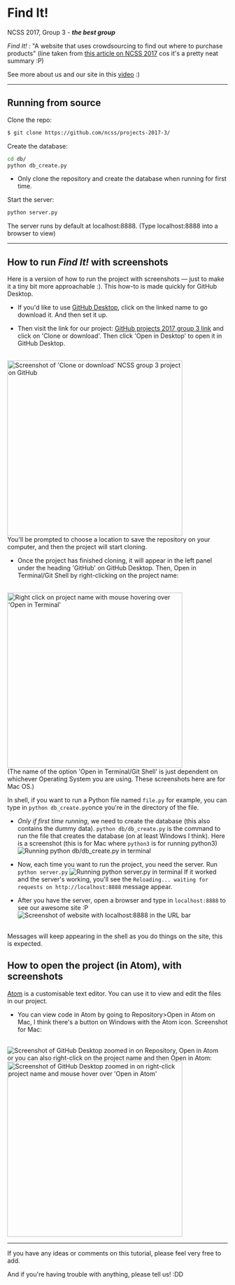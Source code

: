 # Find It!
NCSS 2017, Group 3 - _**the best group**_

*Find It!* : "A website that uses crowdsourcing to find out where to purchase products" (line taken from [this article on NCSS 2017](http://sydney.edu.au/engineering/news/2017/coding-for-kids-summer-school.shtml) cos it's a pretty neat summary :P)

See more about us and our site in this [video](https://www.youtube.com/watch?v=nrfOD1kIIOM) :)

---

## Running from source

Clone the repo:
```bash
$ git clone https://github.com/ncss/projects-2017-3/
```
Create the database:
```bash
cd db/
python db_create.py
```

- Only clone the repository and create the database when running for first time.

Start the server:
```bash
python server.py
```
The server runs by default at localhost:8888. (Type localhost:8888 into a browser to view)

---

## How to run *Find It!* with screenshots

Here is a version of how to run the project with screenshots — just to make it a tiny bit more approachable :). This how-to is made quickly for GitHub Desktop.

- If you'd like to use [GitHub Desktop](https://desktop.github.com), click on the linked name to go download it. And then set it up.

- Then visit the link for our project: [GitHub projects 2017 group 3 link](https://github.com/ncss/projects-2017-3) and click on 'Clone or download'. Then click 'Open in Desktop' to open it in GitHub Desktop.
<br />
<img height="400" alt="Screenshot of 'Clone or download' NCSS group 3 project on GitHub" src="https://cloud.githubusercontent.com/assets/22441348/22179660/b2671018-e0ae-11e6-8df9-b70c499bd306.png">
<br />
You'll be prompted to choose a location to save the repository on your computer, and then the project will start cloning.

- Once the project has finished cloning, it will appear in the left panel under the heading 'GitHub' on GitHub Desktop. Then, Open in Terminal/Git Shell by right-clicking on the project name:
<br />
<img height="400" alt="Right click on project name with mouse hovering over 'Open in Terminal'" src="https://cloud.githubusercontent.com/assets/22441348/22178733/aafd91dc-e093-11e6-9b03-4091818ce586.png">
<br />
(The name of the option 'Open in Terminal/Git Shell' is just dependent on whichever Operating System you are using. These screenshots here are for Mac OS.)


In shell, if you want to run a Python file named `file.py` for example, you can type in `python db_create.py`once you're in the directory of the file.


- *Only if first time running*, we need to create the database (this also contains the dummy data). `python db/db_create.py` is the command to run the file that creates the database (on at least Windows I think).
Here is a screenshot (this is for Mac where `python3` is for running python3)
![Running python db/db_create.py in terminal](https://cloud.githubusercontent.com/assets/22441348/22178698/92192268-e092-11e6-85c2-2808e01170d2.png)

- Now, each time you want to run the project, you need the server. Run `python server.py`
![Running python server.py in terminal](https://cloud.githubusercontent.com/assets/22441348/22178746/052e2162-e094-11e6-897d-9f4f8d73b80d.png)
If it worked and the server's working, you'll see the `Reloading... waiting for requests on http://localhost:8888` message appear.

- After you have the server, open a browser and type in `localhost:8888` to see our awesome site :P
![Screenshot of website with localhost:8888 in the URL bar](https://cloud.githubusercontent.com/assets/22441348/22178763/9648a230-e094-11e6-8211-c199425f8397.png)
<br/>
Messages will keep appearing in the shell as you do things on the site, this is expected.

## How to open the project (in Atom), with screenshots
[Atom](https://atom.io) is a customisable text editor. You can use it to view and edit the files in our project.

- You can view code in Atom by going to Repository>Open in Atom on Mac, I think there's a button on Windows with the Atom icon.
Screenshot for Mac:
<br/>
<img alt="Screenshot of GitHub Desktop zoomed in on Repository, Open in Atom" src="https://cloud.githubusercontent.com/assets/22441348/22178790/1bd5092a-e095-11e6-87d7-0149e8e3d895.png">
<br/>
or you can also right-click on the project name and then Open in Atom:
<br/>
<img height="400" alt="Screenshot of GitHub Desktop zoomed in on right-click project name and mouse hover over 'Open in Atom'" src="https://cloud.githubusercontent.com/assets/22441348/22178779/eca7ffcc-e094-11e6-9062-ba5bab09b1a5.png">
<br/>

---
If you have any ideas or comments on this tutorial, please feel very free to add.

And if you're having trouble with anything, please tell us! :DD
